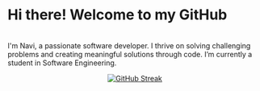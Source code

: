 <h1>
   Hi there! Welcome to my GitHub
</h1>

<br>
<p1>
   I'm Navi, a passionate software developer. I thrive on solving challenging problems and creating meaningful solutions through code.
</p1>
<p1>  
   I’m currently a student in Software Engineering.
</p1>

<p align="center">
  <a href="https://git.io/streak-stats">
    <img src="https://streak-stats.demolab.com?user=King-Navi&theme=midnight-purple&hide_border=true&border_radius=6" alt="GitHub Streak">
  </a>
</p>
<!--
**King-Navi/King-Navi** is a ✨ _special_ ✨ repository because its `README.md` (this file) appears on your GitHub profile.

Here are some ideas to get you started:

-->
